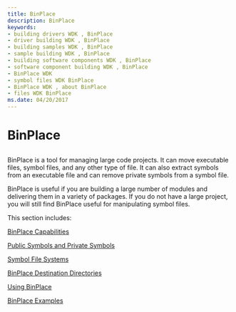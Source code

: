 ```yaml
---
title: BinPlace
description: BinPlace
keywords:
- building drivers WDK , BinPlace
- driver building WDK , BinPlace
- building samples WDK , BinPlace
- sample building WDK , BinPlace
- building software components WDK , BinPlace
- software component building WDK , BinPlace
- BinPlace WDK
- symbol files WDK BinPlace
- BinPlace WDK , about BinPlace
- files WDK BinPlace
ms.date: 04/20/2017
---
```


# BinPlace


## <span id="ddk_binplace_tools"></span><span id="DDK_BINPLACE_TOOLS"></span>


BinPlace is a tool for managing large code projects. It can move executable files, symbol files, and any other type of file. It can also extract symbols from an executable file and can remove private symbols from a symbol file.

BinPlace is useful if you are building a large number of modules and delivering them in a variety of packages. If you do not have a large project, you will still find BinPlace useful for manipulating symbol files.

This section includes:

[BinPlace Capabilities](binplace-capabilities.md)

[Public Symbols and Private Symbols](public-symbols-and-private-symbols.md)

[Symbol File Systems](symbol-file-systems.md)

[BinPlace Destination Directories](binplace-destination-directories.md)

[Using BinPlace](using-binplace.md)

[BinPlace Examples](binplace-examples.md)

 

 





